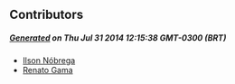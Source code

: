 ## Contributors
##### [Generated](https://github.com/jakeleboeuf/contributor) on Thu Jul 31 2014 12:15:38 GMT-0300 (BRT)
- [Ilson Nóbrega](https://github.com/inobrega)
- [Renato Gama](https://github.com/renatoargh)